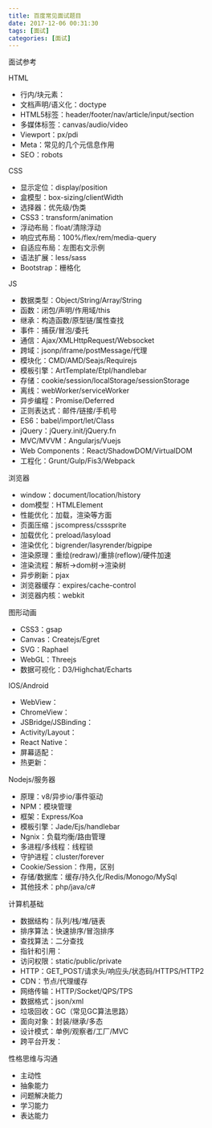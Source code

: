 ```yaml
---
title: 百度常见面试题目
date: 2017-12-06 00:31:30
tags: [面试]
categories: [面试]
---
```

面试参考

HTML

* 行内/块元素：
* 文档声明/语义化：doctype
* HTML5标签：header/footer/nav/article/input/section
* 多媒体标签：canvas/audio/video
* Viewport：px/pdi
* Meta：常见的几个元信息作用
* SEO：robots

CSS

* 显示定位：display/position
* 盒模型：box-sizing/clientWidth
* 选择器：优先级/伪类
* CSS3：transform/animation
* 浮动布局：float/清除浮动
* 响应式布局：100%/flex/rem/media-query
* 自适应布局：左图右文示例
* 语法扩展：less/sass
* Bootstrap：栅格化



JS

* 数据类型：Object/String/Array/String
* 函数：闭包/声明/作用域/this
* 继承：构造函数/原型链/属性查找
* 事件：捕获/冒泡/委托
* 通信：Ajax/XMLHttpRequest/Websocket
* 跨域：jsonp/iframe/postMessage/代理
* 模块化：CMD/AMD/Seajs/Requirejs
* 模板引擎：ArtTemplate/Etpl/handlebar
* 存储：cookie/session/localStorage/sessionStorage
* 离线：webWorker/serviceWorker
* 异步编程：Promise/Deferred
* 正则表达式：邮件/链接/手机号
* ES6：babel/import/let/Class
* jQuery：jQuery.init/jQuery.fn
* MVC/MVVM：Angularjs/Vuejs
* Web Components：React/ShadowDOM/VirtualDOM
* 工程化：Grunt/Gulp/Fis3/Webpack



浏览器

* window：document/location/history
* dom模型：HTMLElement
* 性能优化：加载，渲染等方面
* 页面压缩：jscompress/csssprite
* 加载优化：preload/lasyload
* 渲染优化：bigrender/lasyrender/bigpipe
* 渲染原理：重绘(redraw)/重排(reflow)/硬件加速
* 渲染流程：解析->dom树->渲染树
* 异步刷新：pjax
* 浏览器缓存：expires/cache-control
* 浏览器内核：webkit



图形动画

* CSS3：gsap
* Canvas：Createjs/Egret
* SVG：Raphael
* WebGL：Threejs
* 数据可视化：D3/Highchat/Echarts



IOS/Android

* WebView：
* ChromeView：
* JSBridge/JSBinding：
* Activity/Layout：
* React Native：
* 屏幕适配：
* 热更新：



Nodejs/服务器

* 原理：v8/异步io/事件驱动
* NPM：模块管理
* 框架：Express/Koa
* 模板引擎：Jade/Ejs/handlebar
* Ngnix：负载均衡/路由管理
* 多进程/多线程：线程锁
* 守护进程：cluster/forever
* Cookie/Session：作用，区别
* 存储/数据库：缓存/持久化/Redis/Monogo/MySql
* 其他技术：php/java/c#



计算机基础

* 数据结构：队列/栈/堆/链表
* 排序算法：快速排序/冒泡排序
* 查找算法：二分查找
* 指针和引用：
* 访问权限：static/public/private
* HTTP：GET_POST/请求头/响应头/状态码/HTTPS/HTTP2
* CDN：节点/代理缓存
* 网络传输：HTTP/Socket/QPS/TPS
* 数据格式：json/xml
* 垃圾回收：GC（常见GC算法思路）
* 面向对象：封装/继承/多态
* 设计模式：单例/观察者/工厂/MVC
* 跨平台开发：



性格思维与沟通

* 主动性
* 抽象能力
* 问题解决能力
* 学习能力
* 表达能力